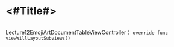 #  <#Title#>

## 
Lecture12EmojiArtDocumentTableViewController：
```override func viewWillLayoutSubviews()```

